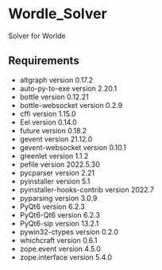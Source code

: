 # Wordle_Solver

Solver for Worlde

## Requirements

- altgraph version 0.17.2
- auto-py-to-exe version 2.20.1
- bottle version 0.12.21
- bottle-websocket version 0.2.9
- cffi version 1.15.0
- Eel version 0.14.0
- future version 0.18.2
- gevent version 21.12.0
- gevent-websocket version 0.10.1
- greenlet version 1.1.2
- pefile version 2022.5.30
- pycparser version 2.21
- pyinstaller version 5.1
- pyinstaller-hooks-contrib version 2022.7
- pyparsing version 3.0.9
- PyQt6 version 6.2.3
- PyQt6-Qt6 version 6.2.3
- PyQt6-sip version 13.2.1
- pywin32-ctypes version 0.2.0
- whichcraft version 0.6.1
- zope.event version 4.5.0
- zope.interface version 5.4.0